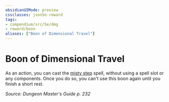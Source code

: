 ```yaml
---
obsidianUIMode: preview
cssclasses: json5e-reward
tags:
- compendium/src/5e/dmg
- reward/boon
aliases: ["Boon of Dimensional Travel"]
---
```

# Boon of Dimensional Travel

As an action, you can cast the [misty step](/2-Mechanics/CLI/spells/misty-step.md) spell, without using a spell slot or any components. Once you do so, you can't use this boon again until you finish a short rest.

*Source: Dungeon Master's Guide p. 232*